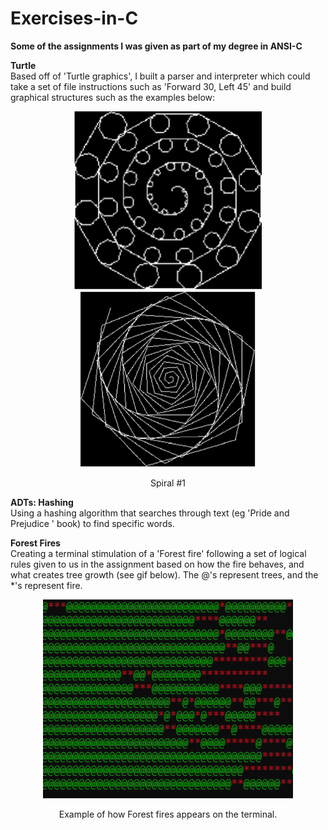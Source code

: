 # Exercises-in-C
<b>Some of the assignments I was given as part of my degree in ANSI-C</b>

<b>Turtle</b><br />
Based off of 'Turtle graphics', I built a parser and interpreter which could take a set of file instructions such as 'Forward 30, Left 45' and build graphical structures such as the examples below: 
<p align="center">
  <img src="images/spiral_1.PNG" width="300" alt="Spiral 1"/>
  <img src="images/spiral_2.PNG" width="280" alt="Spiral 2"/>
</p>

<p align="center">
  Spiral #1

<b>ADTs: Hashing</b><br />
Using a hashing algorithm that searches through text (eg 'Pride and Prejudice ' book) to find specific words. 

<b>Forest Fires</b><br />
Creating a terminal stimulation of a 'Forest fire' following a set of logical rules given to us in the assignment based on how the fire behaves, and what creates tree growth (see gif below). The @'s represent trees, and the \*'s represent fire. 

<p align="center">
  <img src="images/fire.gif" width="400" alt="Forest fire gif"/>
</p>

<p align="center">
  Example of how Forest fires appears on the terminal.
</p>


